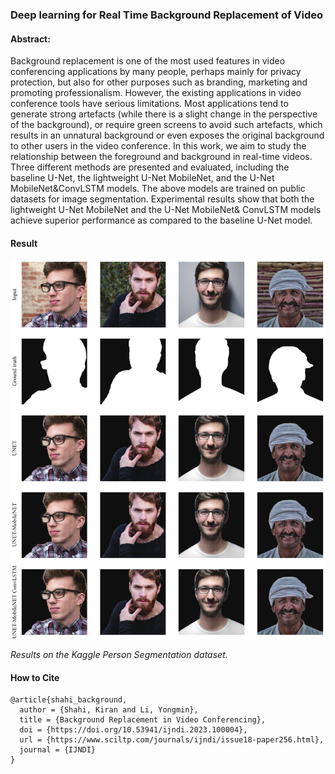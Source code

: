 ### Deep learning for Real Time Background Replacement of Video

#### Abstract: 

Background replacement is one of the most used features in video conferencing applications by many people, perhaps mainly for privacy protection, but also for other purposes such as branding, marketing and promoting professionalism. However, the existing applications in video conference tools have serious limitations. Most applications tend to generate strong artefacts (while there is a slight change in the perspective of the background), or require green screens to avoid such artefacts, which results in an unnatural background or even exposes the original background to other users in the video conference. In this work, we aim to study the relationship between the foreground and background in real-time videos. Three different methods are presented and evaluated, including the baseline U-Net, the lightweight U-Net MobileNet, and the U-Net MobileNet&ConvLSTM models. The above models are trained on public datasets for image segmentation. Experimental results show that both the lightweight U-Net MobileNet and the U-Net MobileNet& ConvLSTM models achieve superior performance as compared to the baseline U-Net model.

#### Result
![Result on Person segmentation dataset.](result/Person-Segmentation/result.jpg)

*Results on the Kaggle Person Segmentation dataset.*

#### How to Cite
```
@article{shahi_background,
  author = {Shahi, Kiran and Li, Yongmin},
  title = {Background Replacement in Video Conferencing},
  doi = {https://doi.org/10.53941/ijndi.2023.100004},
  url = {https://www.sciltp.com/journals/ijndi/issue18-paper256.html},
  journal = {IJNDI}
}
```